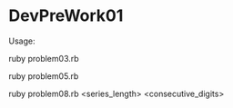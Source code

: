 DevPreWork01
============
Usage:

ruby problem03.rb <integer>

ruby problem05.rb <digits>

ruby problem08.rb <series_length> <consecutive_digits>

